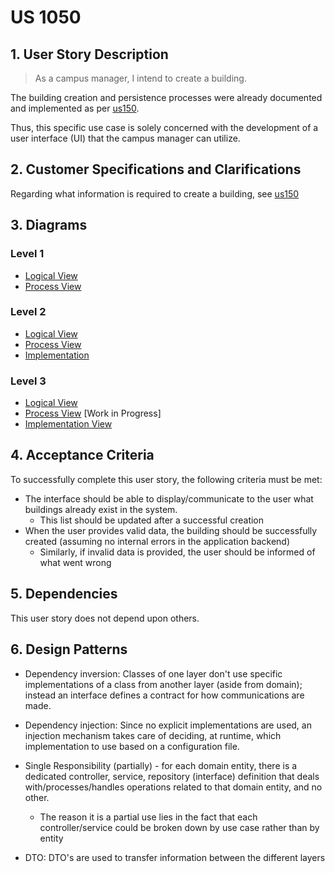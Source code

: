 # US 1050

## 1. User Story Description

> As a campus manager, I intend to create a building.

The building creation and persistence processes were already
documented and implemented as per [us150](../us150/README.md).

Thus, this specific use case is solely concerned with the
development of a user interface (UI) that the campus
manager can utilize.

## 2. Customer Specifications and Clarifications

Regarding what information is required to create a building,
see [us150](../us150/README.md)

## 3. Diagrams

### Level 1

- [Logical View](../general-purpose/level1/logical-view.svg)
- [Process View](./level1/process-view.svg)

### Level 2
- [Logical View](../general-purpose/level2/logical-view.svg)
- [Process View](./level2/process-view.svg)
- [Implementation](../general-purpose/level2/implementation-view.svg)

### Level 3
- [Logical View](../general-purpose/level3/logical-view.svg)
- [Process View](./level3/process-view.svg) [Work in Progress]
- [Implementation View](../general-purpose/level3/implementation-view.svg)
<!-- - [Class Diagram](./level3/class-diagram.svg) [Work in Progress] -->

## 4. Acceptance Criteria

To successfully complete this user story, the following criteria must be met:

- The interface should be able to display/communicate to the
user what buildings already exist in the system.
    + This list should be updated after a successful creation
- When the user provides valid data, the building should
be successfully created (assuming no internal errors in the application backend)
    + Similarly, if invalid data is provided, the user should
    be informed of what went wrong

## 5. Dependencies

This user story does not depend upon others.

## 6. Design Patterns
- Dependency inversion: Classes of one layer don't use specific implementations of a class from another layer (aside from domain); instead an interface defines a contract for how communications are made.

- Dependency injection: Since no explicit implementations are used, an injection mechanism takes care of deciding, at runtime, which implementation to use based on a configuration file.

- Single Responsibility (partially) - for each domain entity, there is a dedicated controller, service, repository (interface) definition that deals with/processes/handles operations related to that domain entity, and no other.
    + The reason it is a partial use lies in the fact that each controller/service could be broken down by use case rather than by entity

- DTO: DTO's are used to transfer information between the different layers
